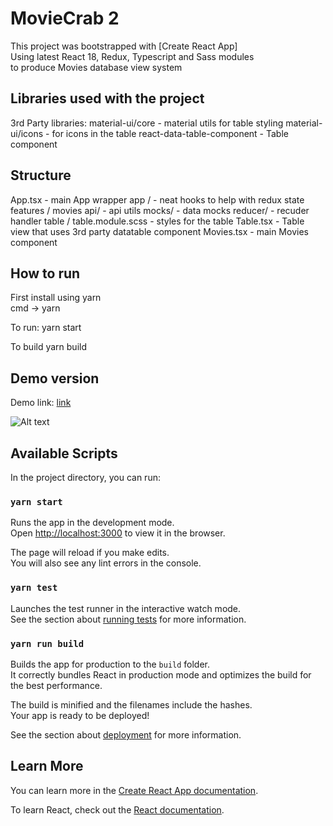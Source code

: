 # MovieCrab 2 

This project was bootstrapped with [Create React App] <br />
Using latest React 18, Redux, Typescript and Sass modules <br />
to produce Movies database view system

## Libraries used with the project
 3rd Party libraries:
   material-ui/core - material utils for table styling
   material-ui/icons - for icons in the table
   react-data-table-component - Table component

## Structure
 App.tsx - main App wrapper
  app / - neat hooks to help with redux state
  features / movies 
    api/ - api utils
    mocks/ - data mocks
    reducer/ - recuder handler
    table / 
      table.module.scss - styles for the table
      Table.tsx - Table view that uses 3rd party datatable component
    Movies.tsx - main Movies component

## How to run
 First install using yarn <br />
   cmd -> yarn 

 To run: 
  yarn start

 To build
  yarn build  
  
## Demo version
  Demo link: [link](http://norwaydict.com/moviecrab)

  ![Alt text](http://norwaydict.com/moviecrab/screen.jpg "Screen")
 
## Available Scripts

In the project directory, you can run:

### `yarn start`

Runs the app in the development mode.\
Open [http://localhost:3000](http://localhost:3000) to view it in the browser.

The page will reload if you make edits.\
You will also see any lint errors in the console.

### `yarn test`

Launches the test runner in the interactive watch mode.\
See the section about [running tests](https://facebook.github.io/create-react-app/docs/running-tests) for more information.

### `yarn run build`

Builds the app for production to the `build` folder.\
It correctly bundles React in production mode and optimizes the build for the best performance.

The build is minified and the filenames include the hashes.\
Your app is ready to be deployed!

See the section about [deployment](https://facebook.github.io/create-react-app/docs/deployment) for more information.

## Learn More

You can learn more in the [Create React App documentation](https://facebook.github.io/create-react-app/docs/getting-started).

To learn React, check out the [React documentation](https://reactjs.org/).
